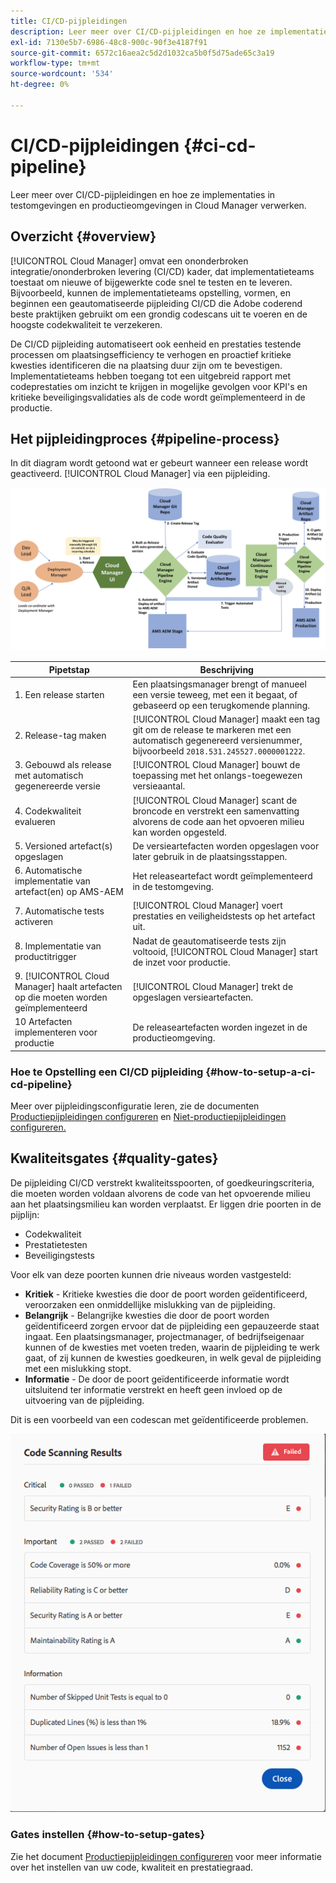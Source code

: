 ```yaml
---
title: CI/CD-pijpleidingen
description: Leer meer over CI/CD-pijpleidingen en hoe ze implementaties in testomgevingen en productieomgevingen in Cloud Manager verwerken.
exl-id: 7130e5b7-6986-48c8-900c-90f3e4187f91
source-git-commit: 6572c16aea2c5d2d1032ca5b0f5d75ade65c3a19
workflow-type: tm+mt
source-wordcount: '534'
ht-degree: 0%

---
```



# CI/CD-pijpleidingen {#ci-cd-pipeline}

Leer meer over CI/CD-pijpleidingen en hoe ze implementaties in testomgevingen en productieomgevingen in Cloud Manager verwerken.

## Overzicht {#overview}

[!UICONTROL Cloud Manager] omvat een ononderbroken integratie/ononderbroken levering (CI/CD) kader, dat implementatieteams toestaat om nieuwe of bijgewerkte code snel te testen en te leveren. Bijvoorbeeld, kunnen de implementatieteams opstelling, vormen, en beginnen een geautomatiseerde pijpleiding CI/CD die Adobe coderend beste praktijken gebruikt om een grondig codescans uit te voeren en de hoogste codekwaliteit te verzekeren.

De CI/CD pijpleiding automatiseert ook eenheid en prestaties testende processen om plaatsingsefficiency te verhogen en proactief kritieke kwesties identificeren die na plaatsing duur zijn om te bevestigen. Implementatieteams hebben toegang tot een uitgebreid rapport met codeprestaties om inzicht te krijgen in mogelijke gevolgen voor KPI&#39;s en kritieke beveiligingsvalidaties als de code wordt geïmplementeerd in de productie.

## Het pijpleidingproces {#pipeline-process}

In dit diagram wordt getoond wat er gebeurt wanneer een release wordt geactiveerd. [!UICONTROL Cloud Manager] via een pijpleiding.

![Het pijpleidingproces](/help/assets/screen_shot_2018-05-30at82457pm.png)

| Pipetstap | Beschrijving |
|---|---|
| 1. Een release starten | Een plaatsingsmanager brengt of manueel een versie teweeg, met een it begaat, of gebaseerd op een terugkomende planning. |
| 2. Release-tag maken | [!UICONTROL Cloud Manager] maakt een tag git om de release te markeren met een automatisch gegenereerd versienummer, bijvoorbeeld `2018.531.245527.0000001222`. |
| 3. Gebouwd als release met automatisch gegenereerde versie | [!UICONTROL Cloud Manager] bouwt de toepassing met het onlangs-toegewezen versieaantal. |
| 4. Codekwaliteit evalueren | [!UICONTROL Cloud Manager] scant de broncode en verstrekt een samenvatting alvorens de code aan het opvoeren milieu kan worden opgesteld. |
| 5. Versioned artefact(s) opgeslagen | De versieartefacten worden opgeslagen voor later gebruik in de plaatsingsstappen. |
| 6. Automatische implementatie van artefact(en) op AMS-AEM | Het releaseartefact wordt geïmplementeerd in de testomgeving. |
| 7. Automatische tests activeren | [!UICONTROL Cloud Manager] voert prestaties en veiligheidstests op het artefact uit. |
| 8. Implementatie van productitrigger | Nadat de geautomatiseerde tests zijn voltooid, [!UICONTROL Cloud Manager] start de inzet voor productie. |
| 9. [!UICONTROL Cloud Manager] haalt artefacten op die moeten worden geïmplementeerd | [!UICONTROL Cloud Manager] trekt de opgeslagen versieartefacten. |
| 10 Artefacten implementeren voor productie | De releaseartefacten worden ingezet in de productieomgeving. |

### Hoe te Opstelling een CI/CD pijpleiding {#how-to-setup-a-ci-cd-pipeline}

Meer over pijpleidingsconfiguratie leren, zie de documenten [Productiepijpleidingen configureren](/help/using/production-pipelines.md) en [Niet-productiepijpleidingen configureren.](/help/using/non-production-pipelines.md)

## Kwaliteitsgates {#quality-gates}

De pijpleiding CI/CD verstrekt kwaliteitsspoorten, of goedkeuringscriteria, die moeten worden voldaan alvorens de code van het opvoerende milieu aan het plaatsingsmilieu kan worden verplaatst. Er liggen drie poorten in de pijplijn:

* Codekwaliteit
* Prestatietesten
* Beveiligingstests

Voor elk van deze poorten kunnen drie niveaus worden vastgesteld:

* **Kritiek** - Kritieke kwesties die door de poort worden geïdentificeerd, veroorzaken een onmiddellijke mislukking van de pijpleiding.
* **Belangrijk** - Belangrijke kwesties die door de poort worden geïdentificeerd zorgen ervoor dat de pijpleiding een gepauzeerde staat ingaat. Een plaatsingsmanager, projectmanager, of bedrijfseigenaar kunnen of de kwesties met voeten treden, waarin de pijpleiding te werk gaat, of zij kunnen de kwesties goedkeuren, in welk geval de pijpleiding met een mislukking stopt.
* **Informatie** - De door de poort geïdentificeerde informatie wordt uitsluitend ter informatie verstrekt en heeft geen invloed op de uitvoering van de pijpleiding.

Dit is een voorbeeld van een codescan met geïdentificeerde problemen.

![Voorbeeld van codescan](/help/assets/quality-gate-failed.png)

### Gates instellen {#how-to-setup-gates}

Zie het document [Productiepijpleidingen configureren](/help/using/production-pipelines.md) voor meer informatie over het instellen van uw code, kwaliteit en prestatiegraad.

